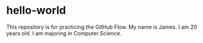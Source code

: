 # hello-world
This repository is for practicing the GitHub Flow.
My name is James.
I am 20 years old.
I am majoring in Computer Science.
